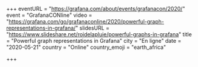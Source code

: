 +++
eventURL = "https://grafana.com/about/events/grafanacon/2020/"
event = "GrafanaCONline"
video = "https://grafana.com/go/grafanaconline/2020/powerful-graph-representations-in-grafana/"
slidesURL = "https://www.slideshare.net/roidelapluie/powerful-graphs-in-grafana"
title = "Powerful graph representations in Grafana"
city = "En ligne"
date = "2020-05-21"
country = "Online"
country_emoji = "earth_africa"

+++

